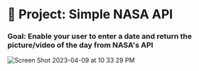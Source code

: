 # 🚀 Project: Simple NASA API

### Goal: Enable your user to enter a date and return the picture/video of the day from NASA's API

![Screen Shot 2023-04-09 at 10 33 29 PM](https://user-images.githubusercontent.com/126643073/230814023-b6ef5b2c-b2d7-4e6a-b574-a1f3359ed03a.png)
